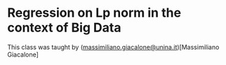# Regression on Lp norm in the context of Big Data

This class was taught by (massimiliano.giacalone@unina.it)[Massimiliano Giacalone] 